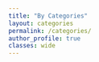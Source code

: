 ```yaml
---
title: "By Categories"
layout: categories
permalink: /categories/
author_profile: true
classes: wide
---
```

